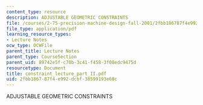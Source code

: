 ```yaml
---
content_type: resource
description: ADJUSTABLE GEOMETRIC CONSTRAINTS
file: /courses/2-75-precision-machine-design-fall-2001/2fbb186787f4e992dcbf38599193e60c_constraint_lecture_part_II.pdf
file_type: application/pdf
learning_resource_types:
- Lecture Notes
ocw_type: OCWFile
parent_title: Lecture Notes
parent_type: CourseSection
parent_uid: 89742e5f-c70b-3c41-f458-3f08edc9475d
resourcetype: Document
title: constraint_lecture_part_II.pdf
uid: 2fbb1867-87f4-e992-dcbf-38599193e60c
---
```

ADJUSTABLE GEOMETRIC CONSTRAINTS

